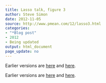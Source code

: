 ```yaml
---
title: Lasso talk, figure 3
author: Steve Simon
date: 2012-11-05
source: http://www.pmean.com/12/lasso3.html
categories:
- "*Blog post"
- 2012
- Being updated
output: html_document
page_update: no
---
```


 
Earlier versions are [here][sim1] and [here][sim2].
 
[sim1]: http://www.pmean.com/12/lasso3.html
[sim2]: http://new.pmean.com/kumc-talk-lasso3/
 

Earlier versions are [here][sim1] and [here][sim2].
 
[sim1]: http://www.pmean.com/12/lasso3.html
[sim2]: http://new.pmean.com/kumc-talk-lasso3/
